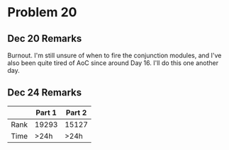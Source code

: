 # Problem 20
## Dec 20 Remarks
Burnout. I'm still unsure of when to fire the conjunction modules, and I've also been quite tired of AoC since around Day 16. I'll do this one another day.

## Dec 24 Remarks
| | Part 1 | Part 2 |
|---|---|---|
| Rank | 19293 | 15127 |
| Time | >24h | >24h |